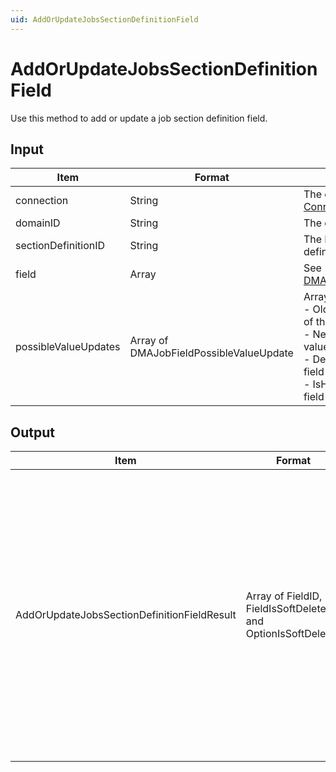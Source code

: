 ```yaml
---
uid: AddOrUpdateJobsSectionDefinitionField
---
```


# AddOrUpdateJobsSectionDefinitionField

Use this method to add or update a job section definition field.

## Input

| Item | Format | Description |
|--|--|--|
| connection | String | The connection ID. See [ConnectApp](xref:ConnectApp). |
| domainID | String | The domain ID. |
| sectionDefinitionID | String | The ID of the job section definition. |
| field | Array | See [DMASectionDefinitionField](xref:DMASectionDefinitionField). |
| possibleValueUpdates | Array of DMAJobFieldPossibleValueUpdate | Arrays consisting of:<br> - OldValue: The old value of the field.<br> - NewValue: The new value of the field.<br> - Deleted: Indicates if the field should be deleted.<br> - IsHidden: Indicates if the field is hidden. |

## Output

| Item | Format | Description |
|--|--|--|
| AddOrUpdateJobsSectionDefinitionFieldResult | Array of FieldID, FieldIsSoftDeleted and OptionIsSoftDeleted | The ID of the added or updated field, along with two booleans indicating whether the field is hidden because it was deleted and whether an option of the field is hidden because it was deleted (in case of a drop-down field). |
